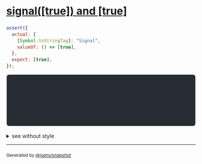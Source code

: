 # [signal([true]) and [true]](../../wrapped_value.test.js#L221)

```js
assert({
  actual: {
    [Symbol.toStringTag]: "Signal",
    valueOf: () => [true],
  },
  expect: [true],
});
```

![img](throw.svg)

<details>
  <summary>see without style</summary>

```console
AssertionError: actual and expect are different

actual: Signal([
  true,
])
expect: [
  true,
]
```

</details>

---

<sub>
  Generated by <a href="https://github.com/jsenv/core/tree/main/packages/independent/snapshot">@jsenv/snapshot</a>
</sub>